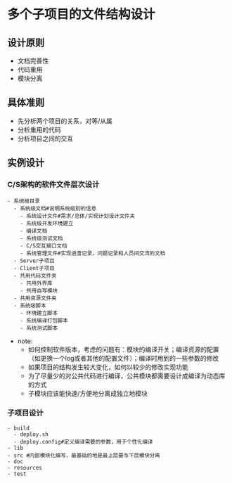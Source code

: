 # 多个子项目的文件结构设计

## 设计原则
- 文档完善性
- 代码重用
- 模块分离

## 具体准则
- 先分析两个项目的关系，对等/从属
- 分析重用的代码
- 分析项目之间的交互

## 实例设计
### C/S架构的软件文件层次设计
```SHELL
- 系统根目录
  - 系统级文档#说明系统级别的信息
    - 系统设计文件#需求/总体/实现计划设计文件夹
    - 系统级开发环境建立
    - 编译文档
    - 系统级测试文档
    - C/S交互接口文档
    - 系统管理文件#实现进度记录，问题记录和人员间交流的文档
  - Server子项目
  - Client子项目
  - 共用代码文件夹
    - 共用外界库
    - 共用自写模块
  - 共用资源文件夹
  - 系统级脚本
    - 环境建立脚本
    - 系统编译打包脚本
    - 系统测试脚本
```
- note:
  - 如何控制软件版本，考虑的问题有：模块的编译开关；编译资源的配置（如更换一个log或者其他的配置文件）；编译时用到的一些参数的修改
  - 如果项目的结构发生较大变化，如何以较少的修改实现功能
  - 为了尽量少的对公共代码进行编译，公共模块都需要设计成编译为动态库的方式
  - 子模块应该能快速/方便地分离成独立地模块


### 子项目设计
```SHELL
- build 
  - deploy.sh
  - deploy.config#定义编译需要的参数，用于个性化编译
- lib 
- src #内部模块化编写，最基础的地是最上层要与下层模块分离
- doc 
- resources 
- test
```



